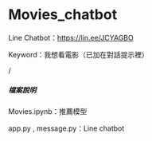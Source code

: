 # Movies_chatbot

Line Chatbot：https://lin.ee/JCYAGBO 

Keyword：我想看電影（已加在對話提示裡）

/

##### 檔案說明

Movies.ipynb：推薦模型

app.py , message.py：Line chatbot
